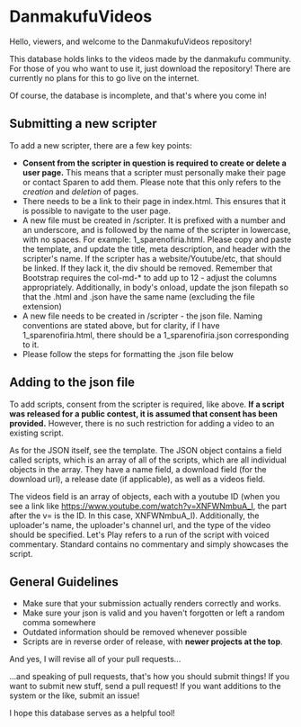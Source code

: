 # DanmakufuVideos
Hello, viewers, and welcome to the DanmakufuVideos repository!

This database holds links to the videos made by the danmakufu community. For those of you who want to use it, just download the repository! There are currently no plans for this to go live on the internet.

Of course, the database is incomplete, and that's where you come in!

## Submitting a new scripter
To add a new scripter, there are a few key points:
* **Consent from the scripter in question is required to create or delete a user page.** This means that a scripter must personally make their page or contact Sparen to add them. Please note that this only refers to the _creation_ and _deletion_ of pages.
* There needs to be a link to their page in index.html. This ensures that it is possible to navigate to the user page.
* A new file must be created in /scripter. It is prefixed with a number and an underscore, and is followed by the name of the scripter in lowercase, with no spaces. For example: 1_sparenofiria.html. Please copy and paste the template, and update the title, meta description, and header with the scripter's name. If the scripter has a website/Youtube/etc, that should be linked. If they lack it, the div should be removed. Remember that Bootstrap requires the col-md-* to add up to 12 - adjust the columns appropriately. Additionally, in body's onload, update the json filepath so that the .html and .json have the same name (excluding the file extension)
* A new file needs to be created in /scripter - the json file. Naming conventions are stated above, but for clarity, if I have 1_sparenofiria.html, there should be a 1_sparenofiria.json corresponding to it.
* Please follow the steps for formatting the .json file below

## Adding to the json file
To add scripts, consent from the scripter is required, like above. **If a script was released for a public contest, it is assumed that consent has been provided.** However, there is no such restriction for adding a video to an existing script.

As for the JSON itself, see the template. The JSON object contains a field called scripts, which is an array of all of the scripts, which are all individual objects in the array. They have a name field, a download field (for the download url), a release date (if applicable), as well as a videos field.

The videos field is an array of objects, each with a youtube ID (when you see a link like https://www.youtube.com/watch?v=XNFWNmbuA_I, the part after the v= is the ID. In this case, XNFWNmbuA_I). Additionally, the uploader's name, the uploader's channel url, and the type of the video should be specified. Let's Play refers to a run of the script with voiced commentary. Standard contains no commentary and simply showcases the script.

## General Guidelines
* Make sure that your submission actually renders correctly and works.
* Make sure your json is valid and you haven't forgotten or left a random comma somewhere
* Outdated information should be removed whenever possible
* Scripts are in reverse order of release, with **newer projects at the top**. 

And yes, I will revise all of your pull requests...

...and speaking of pull requests, that's how you should submit things! If you want to submit new stuff, send a pull request! If you want additions to the system or the like, submit an issue!

I hope this database serves as a helpful tool!
